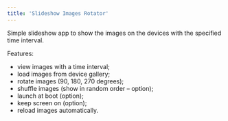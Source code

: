 ```yaml
---
title: 'Slideshow Images Rotator'
---
```


Simple slideshow app to show the images on the devices with the specified time interval.

Features:

+ view images with a time interval;
+ load images from device gallery;
+ rotate images (90, 180, 270 degrees);
+ shuffle images (show in random order – option);
+ launch at boot (option);
+ keep screen on (option);
+ reload images automatically.

<!-- <a href="http://play.google.com/store/apps/details?id=es.blocknot.slideshowrotator" target="_blank">http://play.google.com/store/apps/details?id=es.blocknot.slideshowrotator</a> -->
